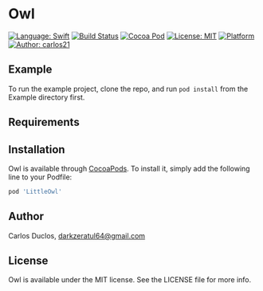 # Owl

[![Language: Swift](https://img.shields.io/badge/Swift-4.1-orange.svg?style=flat)](https://developer.apple.com/swift/)
[![Build Status](https://travis-ci.org/DarkySwift/LittleOwl.svg?branch=master)](https://travis-ci.org/DarkySwift/LittleOwl)
[![Cocoa Pod](https://img.shields.io/cocoapods/v/Pod-1.0-blue.svg?style=flat)](https://cocoapods.org/pods/LittleOwl)
[![License: MIT](https://img.shields.io/badge/license-MIT-blue.svg?style=flat)](https://raw.githubusercontent.com/DarkySwift/LittleOwl/develop/LICENSE)
[![Platform](https://img.shields.io/badge/platform-iOS-orange.svg?style=flat)]()
[![Author: carlos21](https://img.shields.io/badge/author-vmartinelli-blue.svg?style=flat)](https://www.linkedin.com/in/carlos-duclos-caballero-5b1aa520/)

## Example

To run the example project, clone the repo, and run `pod install` from the Example directory first.

## Requirements

## Installation

Owl is available through [CocoaPods](https://cocoapods.org). To install
it, simply add the following line to your Podfile:

```ruby
pod 'LittleOwl'
```

## Author

Carlos Duclos, darkzeratul64@gmail.com

## License

Owl is available under the MIT license. See the LICENSE file for more info.
